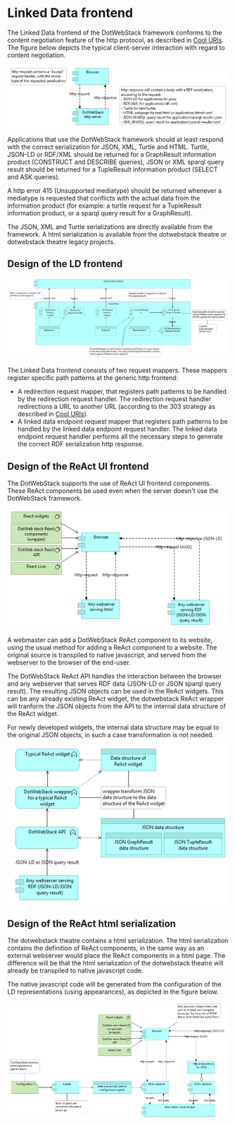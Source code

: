 # Linked Data frontend

The Linked Data frontend of the DotWebStack framework conforms to the content negotiation feature of the http protocol, as described in [Cool URIs](http://www.w3.org/TR/cooluris/). The figure below depicts the typical client-server interaction with regard to content negotiation.

![](front-end-client-server.png)

Applications that use the DotWebStack framework should at least respond with the correct serialization for JSON, XML, Turtle and HTML. Turtle, JSON-LD or RDF/XML should be returned for a GraphResult information product (CONSTRUCT and DESCRIBE queries), JSON or XML sparql query result should be returned for a TupleResult information product (SELECT and ASK queries).

A http error 415 (Unsupported mediatype) should be returned whenever a mediatype is requested that conflicts with the actual data from the information product (for example: a turtle request for a TupleResult information product, or a sparql query result for a GraphResult).

The JSON, XML and Turtle serializations are directly available from the framework. A html serialization is available from the dotwebstack theatre or dotwebstack theatre legacy projects.

## Design of the LD frontend

![](linked-data-frontend.png)

The Linked Data frontend consists of two request mappers. These mappers register specific path patterns at the generic http frontend:

- A redirection request mapper, that registers path patterns to be handled by the redirection request handler. The redirection request handler redirections a URL to another URL (according to the 303 strategy as described in [Cool URIs](http://www.w3.org/TR/cooluris/)).
- A linked data endpoint request mapper that registers path patterns to be handled by the linked data endpoint request handler. The linked data endpoint request handler performs all the necessary steps to generate the correct RDF serialization http response. 

## Design of the ReAct UI frontend

The DotWebStack supports the use of ReAct UI frontend components. These ReAct components be used even when the server doesn't use the DotWebStack framework.

![](front-end-client-side.png)

A webmaster can add a DotWebStack ReAct component to its website, using the usual method for adding a ReAct component to a website. The original source is transpiled to native javascript, and served from the webserver to the browser of the end-user.

The DotWebStack ReAct API handles the interaction between the browser and any webserver that serves RDF data (JSON-LD or JSON sparql query result). The resulting JSON objects can be used in the ReAct widgets. This can be any already existing ReAct widget, the dotwebstack ReAct wrapper will tranform the JSON objects from the API to the internal data structure of the ReAct widget.

For newly developed widgets, the internal data structure may be equal to the original JSON objects, in such a case transformation is not needed.

![](front-end-react.png)

## Design of the ReAct html serialization

The dotwebstack theatre contains a html serialization. The html serialization contains the definition of ReAct components, in the same way as an external webserver would place the ReAct components in a html page. The difference will be that the html serialization of the dotwebstack theatre will already be transpiled to native javascript code.

The native javascript code will be generated from the configuration of the LD representations (using appearances), as depicted in the figure below.

![](front-end-architecture.png)